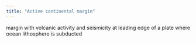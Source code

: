 ```yaml
---
title: "Active continental margin"
---
```

margin with volcanic activity and seismicity at leading edge of a plate where ocean lithosphere is subducted

